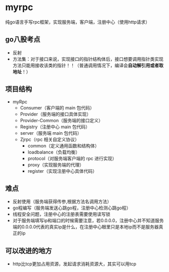 # myrpc
纯go语言手写rpc框架，实现服务端，客户端，注册中心（使用http请求）
## go八股考点
- 反射
- 方法集：对于接口来说，实现接口的指针结构体后，接口想要调用指针类实现方法只能用接收该类的指针！！（普通调用情况下，编译会**自动解引用或者取地址**！）
## 项目结构
- myRpc
  - Consumer（客户端的 main 包代码）
  - Provider（服务端的接口具体实现）
  - Provider-Common（服务端的接口定义）
  - Registry（注册中心 main 包代码）
  - server（服务端 main 包代码）
  - Zjrpc（rpc 相关自定义协议）
    - common（定义通用函数和结构体）
    - loadbalance（负载均衡）
    - protocol（对服务端客户端的 rpc 进行实现）
    - proxy（实现服务端的代理）
    - register（实现注册中心具体代码）


## 难点
- 反射使用（服务端获得传参,根据方法名调用方法）
- go程编写（服务端发送心跳go程，注册中心检测心跳go程）
- 线程安全问题，注册中心的注册表需要使用读写锁
- 对于服务端填写ip和端口的时候需要注意，若0.0.0.0，注册中心并不知道服务端的0.0.0.0代表的真实ip是什么，在注册中心眼里只是本地ip而不是服务器真正的ip
## 可以改进的地方
- http比tcp更加占用资源，发起请求消耗资源大，其实可以用tcp
